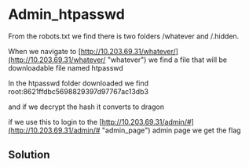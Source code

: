 # Admin_htpasswd

From the robots.txt we find there is two folders /whatever and /.hidden. 

When we navigate to [http://10.203.69.31/whatever/](http://10.203.69.31/whatever/ "whatever") we find a file that will be downloadable file named htpasswd

In the htpasswd folder downloaded we find root:8621ffdbc5698829397d97767ac13db3

and if we decrypt the hash it converts to dragon

if we use this to login to the [http://10.203.69.31/admin/#](http://10.203.69.31/admin/# "admin_page") admin page we get the flag 

## Solution